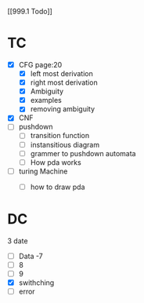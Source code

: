 [[999.1 Todo]]
# TC
- [x] CFG page:20
	- [x] left most derivation
	- [x] right most derivation
	- [x] Ambiguity
	- [x] examples
	- [x] removing ambiguity 
- [x] CNF
- [ ] pushdown
	- [ ] transition function
	- [ ] instansitious diagram
	- [ ] grammer to pushdown automata
	- [ ] How pda works
- [ ] turing Machine
	- [ ] how to draw pda


# DC
3 date
- [ ] Data -7
- [ ] 8
- [ ] 9
- [x] swithching
- [ ] error